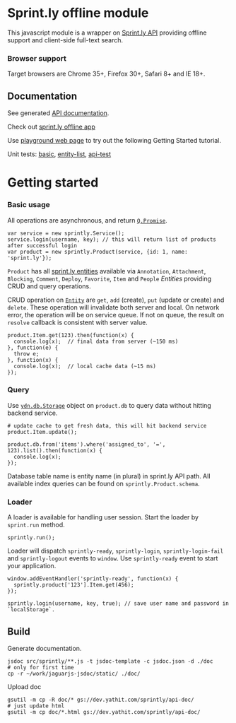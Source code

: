 Sprint.ly offline module
========================

This javascript module is a wrapper on [Sprint.ly API](https://sprintly.uservoice.com/knowledgebase/topics/15784-api) providing offline support and client-side full-text search.

### Browser support

Target browsers are Chrome 35+, Firefox 30+, Safari 8+ and IE 18+. 

    
Documentation
-------------

See generated [API documentation](http://yathit.github.io/sprintly-service/doc/index.html).

Check out [sprint.ly offline app](http://yathit.github.io/sprintly-service/sprintly-offline-app.html)

Use [playground web page](http://yathit.github.io/sprintly-service/playground.html) to try out the following Getting Started tutorial.

Unit tests: [basic](http://yathit.github.io/sprintly-service/test/test_basic.html), [entity-list](http://yathit.github.io/sprintly-service/test/entity-list-test.html), [api-test](http://yathit.github.io/sprintly-service/test/api-test.html)

Getting started
===============

### Basic usage

All operations are asynchronous, and return [`Q.Promise`](https://github.com/kriskowal/q/wiki/API-Reference).  

    var service = new sprintly.Service();
    service.login(username, key); // this will return list of products after successful login
    var product = new sprintly.Product(service, {id: 1, name: 'sprint.ly'});
    
`Product` has all [sprint.ly entities](https://sprintly.uservoice.com/knowledgebase/topics/15784-api) available via `Annotation`, `Attachment`, `Blocking`, `Comment`, `Deploy`, `Favorite`, `Item` and `People` _Entities_ providing CRUD and query operations.

CRUD operation on [`Entity`](http://dev.yathit.com/sprintly/api-doc/sprintly.Entity.html) are `get`, `add` (create), `put` (update or create) and `delete`. These operation will invalidate both server and local. On network error, the operation will be on service queue. If not on queue, the result on `resolve` callback is consistent with server value.
    
    product.Item.get(123).then(function(x) {
      console.log(x);  // final data from server (~150 ms)
    }, function(e) {
      throw e;        
    }, function(x) {
      console.log(x);  // local cache data (~15 ms)
    });
    
### Query    
    
Use [`ydn.db.Storage`](http://dev.yathit.com/api-reference/ydn-db/storage.html) object on `product.db` to query data without hitting backend service.

    # update cache to get fresh data, this will hit backend service
    product.Item.update();
    
    product.db.from('items').where('assigned_to', '=', 123).list().then(function(x) {
      console.log(x);
    });
    
Database table name is entity name (in plural) in sprint.ly API path. All available index queries can be found on `sprintly.Product.schema`.  
 
### Loader
 
A loader is available for handling user session. Start the loader by `sprint.run` method.
 
    sprintly.run(); 
    
Loader will dispatch `sprintly-ready`, `sprintly-login`, `sprintly-login-fail` and `sprintly-logout` events to `window`. Use `sprintly-ready` event to start your application.
  
    window.addEventHandler('sprintly-ready', function(x) {
      sprintly.product['123'].Item.get(456);
    });

    sprintly.login(username, key, true); // save user name and password in `localStorage`.
    

Build
-----

Generate documentation.

    jsdoc src/sprintly/**.js -t jsdoc-template -c jsdoc.json -d ./doc
    # only for first time
    cp -r ~/work/jaguarjs-jsdoc/static/ ./doc/
    
Upload doc

    gsutil -m cp -R doc/* gs://dev.yathit.com/sprintly/api-doc/
    # just update html
    gsutil -m cp doc/*.html gs://dev.yathit.com/sprintly/api-doc/
    
    
